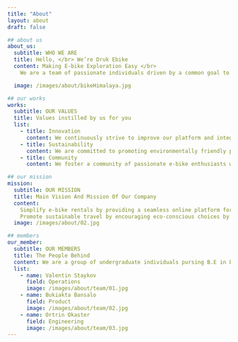```yaml
---
title: "About"
layout: about
draft: false

## about us
about_us:
  subtitle: WHO WE ARE
  title: Hello, </br> We’re Druk Ebike
  content: Making E-bike Exploration Easy </br>
    We are a team of passionate individuals driven by a common goal to make eco-friendly transportation accessible and enjoyable for everyone. We believe that e-bikes offer a fantastic way to explore your surroundings, get some exercise, and reduce your carbon footprint. However, navigating traditional rental processes can be inconvenient and time-consuming. That's why we created this electric bicycle booking system, a platform designed to streamline your e-bike rental experience

  image: /images/about/bikeHimalaya.jpg

## our works
works:
  subtitle: OUR VALUES
  title: Values instilled by us for you
  list:
    - title: Innovation
      content: We continuously strive to improve our platform and integrate new features that enhance the user experience.
    - title: Sustainability
      content: We are committed to promoting environmentally friendly practices and reducing our own ecological impact.
    - title: Community
      content: We foster a community of passionate e-bike enthusiasts who share our love for exploration and sustainable living.

## our mission
mission:
  subtitle: OUR MISSION
  title: Main Vision And Mission Of Our Company
  content:
    Simplify e-bike rentals by providing a seamless online platform for booking, eliminating the need for phone calls or in-person visits. </br>
    Promote sustainable travel by encouraging eco-conscious choices by offering a convenient and enjoyable alternative to traditional transportation.
  image: /images/about/02.jpg

## members
our_member:
  subtitle: OUR MEMBERS
  title: The People Behind
  content: We are a group of undergraduate individuals pursing B.E in Electrical Engineering. This project is being carried out as a final year project.
  list:
    - name: Valentin Staykov
      field: Operations
      image: /images/about/team/01.jpg
    - name: Bukiakta Bansalo
      field: Product
      image: /images/about/team/02.jpg
    - name: Ortrin Okaster
      field: Engineering
      image: /images/about/team/03.jpg
---
```

